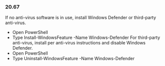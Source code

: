 
### 20.67  
If no anti-virus software is in use, install Windows Defender or third-party anti-virus. 
* Open PowerShell 
* Type Install-WindowsFeature -Name Windows-Defender For third-party anti-virus, install per anti-virus instructions and disable Windows Defender. 
* Open PowerShell 
* Type Uninstall-WindowsFeature -Name Windows-Defender 
